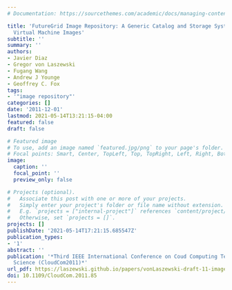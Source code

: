 ```yaml
---
# Documentation: https://sourcethemes.com/academic/docs/managing-content/

title: 'FutureGrid Image Repository: A Generic Catalog and Storage System for Heterogeneous
  Virtual Machine Images'
subtitle: ''
summary: ''
authors:
- Javier Diaz
- Gregor von Laszewski
- Fugang Wang
- Andrew J Younge
- Geoffrey C. Fox
tags:
- '"image repository"'
categories: []
date: '2011-12-01'
lastmod: 2021-05-14T13:21:15-04:00
featured: false
draft: false

# Featured image
# To use, add an image named `featured.jpg/png` to your page's folder.
# Focal points: Smart, Center, TopLeft, Top, TopRight, Left, Right, BottomLeft, Bottom, BottomRight.
image:
  caption: ''
  focal_point: ''
  preview_only: false

# Projects (optional).
#   Associate this post with one or more of your projects.
#   Simply enter your project's folder or file name without extension.
#   E.g. `projects = ["internal-project"]` references `content/project/deep-learning/index.md`.
#   Otherwise, set `projects = []`.
projects: []
publishDate: '2021-05-14T17:21:15.685547Z'
publication_types:
- '1'
abstract: ''
publication: '*Third IEEE International Conference on Coud Computing Technology and
  Science (CloudCom2011)*'
url_pdf: https://laszewski.github.io/papers/vonLaszewski-draft-11-imagerepo.pdf
doi: 10.1109/CloudCom.2011.85
---
```

